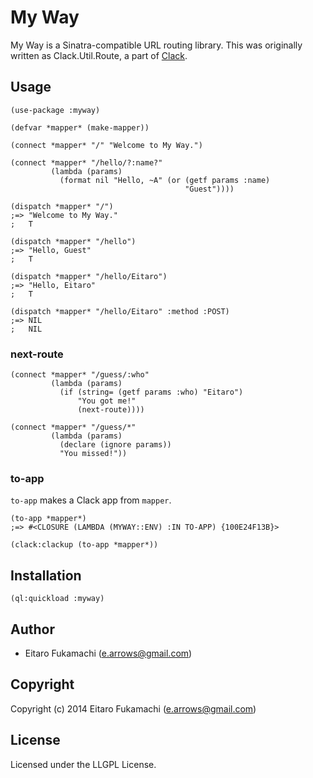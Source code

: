# My Way

My Way is a Sinatra-compatible URL routing library. This was originally written as Clack.Util.Route, a part of [Clack](http://clacklisp.org/).

## Usage

```common-lisp
(use-package :myway)

(defvar *mapper* (make-mapper))

(connect *mapper* "/" "Welcome to My Way.")

(connect *mapper* "/hello/?:name?"
         (lambda (params)
           (format nil "Hello, ~A" (or (getf params :name)
                                       "Guest"))))

(dispatch *mapper* "/")
;=> "Welcome to My Way."
;   T

(dispatch *mapper* "/hello")
;=> "Hello, Guest"
;   T

(dispatch *mapper* "/hello/Eitaro")
;=> "Hello, Eitaro"
;   T

(dispatch *mapper* "/hello/Eitaro" :method :POST)
;=> NIL
;   NIL
```

### next-route

```common-lisp
(connect *mapper* "/guess/:who"
         (lambda (params)
           (if (string= (getf params :who) "Eitaro")
               "You got me!"
               (next-route))))

(connect *mapper* "/guess/*"
         (lambda (params)
           (declare (ignore params))
           "You missed!"))
```

### to-app

`to-app` makes a Clack app from `mapper`.

```common-lisp
(to-app *mapper*)
;=> #<CLOSURE (LAMBDA (MYWAY::ENV) :IN TO-APP) {100E24F13B}>

(clack:clackup (to-app *mapper*))
```

## Installation

```common-lisp
(ql:quickload :myway)
```

## Author

* Eitaro Fukamachi (e.arrows@gmail.com)

## Copyright

Copyright (c) 2014 Eitaro Fukamachi (e.arrows@gmail.com)

## License

Licensed under the LLGPL License.
